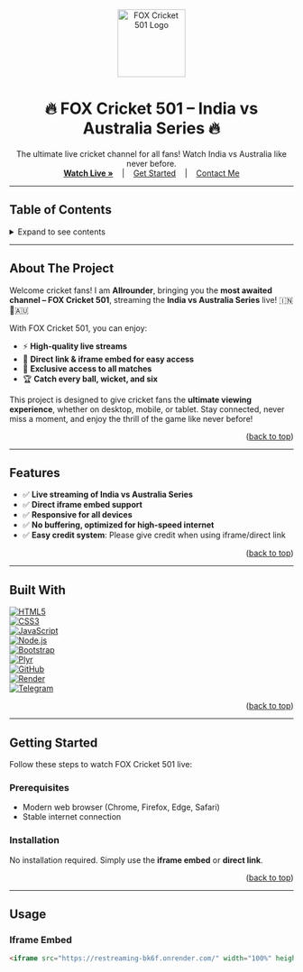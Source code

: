 <a id="readme-top"></a>
<br />
<div align="center">
  <a href="https://restreaming-bk6f.onrender.com/">
    <img src="https://i.ibb.co/qq69M27/Picsart-25-10-16-21-59-39-299.jpg" alt="FOX Cricket 501 Logo" width="120" height="120">
  </a>

  <h1 align="center">🔥 FOX Cricket 501 – India vs Australia Series 🔥</h1>
  <p align="center">
    The ultimate live cricket channel for all fans! Watch India vs Australia like never before.  
    <br />
    <a href="#usage"><strong>Watch Live »</strong></a>
    &nbsp;&nbsp;&nbsp;|&nbsp;&nbsp;&nbsp;
    <a href="#getting-started">Get Started</a>
    &nbsp;&nbsp;&nbsp;|&nbsp;&nbsp;&nbsp;
    <a href="#contact">Contact Me</a>
  </p>
</div>

---

## Table of Contents
<details>
<summary>Expand to see contents</summary>
<ol>
  <li><a href="#about-the-project">About The Project</a></li>
  <li><a href="#features">Features</a></li>
  <li><a href="#built-with">Built With</a></li>
  <li><a href="#getting-started">Getting Started</a></li>
  <li><a href="#usage">Usage</a></li>
  <li><a href="#roadmap">Roadmap</a></li>
  <li><a href="#contributing">Contributing</a></li>
  <li><a href="#license">License</a></li>
  <li><a href="#contact">Contact</a></li>
  <li><a href="#acknowledgments">Acknowledgments</a></li>
</ol>
</details>

---

## About The Project

Welcome cricket fans! I am **Allrounder**, bringing you the **most awaited channel – FOX Cricket 501**, streaming the **India vs Australia Series** live! 🇮🇳🏏🇦🇺  

With FOX Cricket 501, you can enjoy:  

- ⚡ **High-quality live streams**  
- 🎯 **Direct link & iframe embed for easy access**  
- 🌟 **Exclusive access to all matches**  
- 🏆 **Catch every ball, wicket, and six**  

This project is designed to give cricket fans the **ultimate viewing experience**, whether on desktop, mobile, or tablet. Stay connected, never miss a moment, and enjoy the thrill of the game like never before!  

<p align="right">(<a href="#readme-top">back to top</a>)</p>

---

## Features

- ✅ **Live streaming of India vs Australia Series**  
- ✅ **Direct iframe embed support**  
- ✅ **Responsive for all devices**  
- ✅ **No buffering, optimized for high-speed internet**  
- ✅ **Easy credit system**: Please give credit when using iframe/direct link  

<p align="right">(<a href="#readme-top">back to top</a>)</p>

---

## Built With

[![HTML5][HTML5-shield]][HTML5-url]  
[![CSS3][CSS3-shield]][CSS3-url]  
[![JavaScript][JS-shield]][JS-url]  
[![Node.js][Node-shield]][Node-url]  
[![Bootstrap][Bootstrap-shield]][Bootstrap-url]  
[![Plyr][Plyr-shield]][Plyr-url]  
[![GitHub][GitHub-shield]][GitHub-url]  
[![Render][Render-shield]][Render-url]  
[![Telegram][Telegram-shield]][Telegram-url]  

<p align="right">(<a href="#readme-top">back to top</a>)</p>

<!-- Shields & Links -->
[HTML5-shield]: https://img.shields.io/badge/HTML5-E34F26?style=for-the-badge&logo=html5&logoColor=white
[HTML5-url]: https://developer.mozilla.org/en-US/docs/Web/HTML
[CSS3-shield]: https://img.shields.io/badge/CSS3-1572B6?style=for-the-badge&logo=css3&logoColor=white
[CSS3-url]: https://developer.mozilla.org/en-US/docs/Web/CSS
[JS-shield]: https://img.shields.io/badge/JavaScript-F7DF1E?style=for-the-badge&logo=javascript&logoColor=black
[JS-url]: https://developer.mozilla.org/en-US/docs/Web/JavaScript
[Node-shield]: https://img.shields.io/badge/Node.js-339933?style=for-the-badge&logo=nodedotjs&logoColor=white
[Node-url]: https://nodejs.org/
[Bootstrap-shield]: https://img.shields.io/badge/Bootstrap-563D7C?style=for-the-badge&logo=bootstrap&logoColor=white
[Bootstrap-url]: https://getbootstrap.com
[Plyr-shield]: https://img.shields.io/badge/Plyr-16A2F7?style=for-the-badge&logo=video.js&logoColor=white
[Plyr-url]: https://plyr.io
[GitHub-shield]: https://img.shields.io/badge/GitHub-181717?style=for-the-badge&logo=github&logoColor=white
[GitHub-url]: https://github.com/
[Render-shield]: https://img.shields.io/badge/Render-142850?style=for-the-badge&logo=render&logoColor=white
[Render-url]: https://render.com/
[Telegram-shield]: https://img.shields.io/badge/Telegram-26A5E4?style=for-the-badge&logo=telegram&logoColor=white
[Telegram-url]: https://telegram.org/

---

## Getting Started

Follow these steps to watch FOX Cricket 501 live:

### Prerequisites

- Modern web browser (Chrome, Firefox, Edge, Safari)  
- Stable internet connection  

### Installation

No installation required. Simply use the **iframe embed** or **direct link**.

<p align="right">(<a href="#readme-top">back to top</a>)</p>

---

## Usage

### Iframe Embed

```html
<iframe src="https://restreaming-bk6f.onrender.com/" width="100%" height="600px" frameborder="0" allowfullscreen></iframe>
